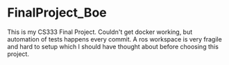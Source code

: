 # FinalProject_Boe
This is my CS333 Final Project.
Couldn't get docker working, but automation of tests happens every commit.
A ros workspace is very fragile and hard to setup which I should have thought about before choosing this project.
